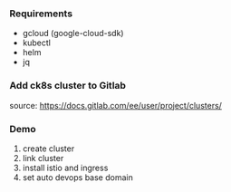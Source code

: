 ### Requirements
- gcloud (google-cloud-sdk)
- kubectl
- helm
- jq

### Add ck8s cluster to Gitlab
source: https://docs.gitlab.com/ee/user/project/clusters/

### Demo
1. create cluster
2. link cluster
3. install istio and ingress
4. set auto devops base domain